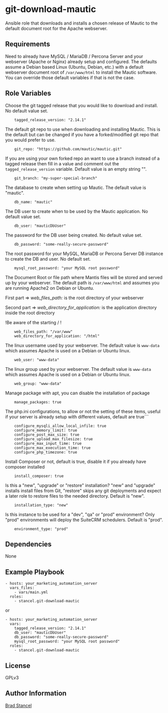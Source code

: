 git-download-mautic
=========

Ansible role that downloads and installs a chosen release of Mautic to the default document root for the Apache webserver.

Requirements
------------

Need to already have MySQL / MariaDB / Percona Server and your webserver (Apache or Nginx) already setup and configured. The defaults assume a Debian based Linux (Ubuntu, Debian, etc.) with a default webserver document root of `/var/www/html` to install the Mautic software. You can override those default variables if that is not the case.

Role Variables
--------------

Choose the git tagged release that you would like to download and install. No default value set.  

```
	tagged_release_version: "2.14.1"
```
The default git repo to use when downloading and installing Mautic. This is the default but can be changed if you have a forked/modified git repo that you would prefer to use.  

```
	git_repo: "https://github.com/mautic/mautic.git"
```
If you are using your own forked repo an want to use a branch instead of a tagged release then fill in a value and comment out the `tagged_release_version` variable.  Default value is an empty string "".  

```
	git_branch: "my-super-special-branch"
```
The database to create when setting up Mautic. The default value is "mautic".  

```
	db_name: "mautic"
```
The DB user to create when to be used by the Mautic application. No default value set.  

```
	db_user: "mauticDbUser"
```
The password for the DB user being created. No default value set.  

```
	db_password: "some-really-secure-password"
```
The root password for your MySQL, MariaDB or Percona Server DB instance to create the DB and user. No default set.

```
	mysql_root_password: "your MySQL root password"
```
The Document Root or file path where Mantis files will be stored and served up by your webserver. The default path is `/var/www/html` and assumes you are running Apache2 on Debian or Ubuntu.

First part => *web_files_path:* is the root directory of your webserver

Second part =>  *web_directory_for_application:* is the application directory inside the root directory

!Be aware of the starting / !

```
    web_files_path: "/var/www"
    web_directory_for_application: "/html"
```
The linux username used by your webserver. The default value is `www-data` which assumes Apache is used on a Debian or Ubuntu linux.

```
	web_user: "www-data"
```
The linux group used by your webserver. The default value is `www-data` which assumes Apache is used on a Debian or Ubuntu linux.

```
	web_group: "www-data"
```
Manage package with apt, you can disable the installation of package
```
	manage_packages: true
```

The php.ini configurations, to allow or not the setting of these items, useful if your server is already setup with different values, default are true```
```
	configure_mysqli_allow_local_infile: true
	configure_memory_limit: true
	configure_post_max_size: true
	configure_upload_max_filesize: true
	configure_max_input_time: true
	configure_max_execution_time: true
	configure_php_timezone: true
```

Install Composer or not, default is true, disable it if you already have composer installed
```
	install_composer: true
```

Is this a "new", "upgrade" or "restore" installation? "new" and "upgrade" installs install files from Git, "restore" skips any git deployments and expect a later role to restore files to the needed directory. Default is "new".
```
	installation_type: "new"
```

Is this instance to be used for a "dev", "qa" or "prod" environment? Only "prod" environments will deploy the SuiteCRM schedulers. Default is "prod".
```
	environment_type: "prod"
```


Dependencies
------------

None

Example Playbook
----------------

	- hosts: your_marketing_automation_server
	  vars_files:
	    - vars/main.yml
	  roles:
	    - stancel.git-download-mautic 


or 


	- hosts: your_marketing_automation_server 
	  vars:
		tagged_release_version: "2.14.1"
		db_user: "mauticDbUser"
		db_password: "some-really-secure-password"
		mysql_root_password: "your MySQL root password"
	  roles:
	    - stancel.git-download-mautic

License
-------

GPLv3

Author Information
------------------

[Brad Stancel](https://github.com/stancel) 


